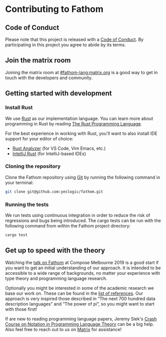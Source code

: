 # Contributing to Fathom

## Code of Conduct

Please note that this project is released with a [Code of Conduct](./CODE_OF_CONDUCT.md).
By participating in this project you agree to abide by its terms.

## Join the matrix room

Joining the matrix room at [#fathom-lang:matrix.org](https://app.element.io/#/room/#fathom-lang:matrix.org) is a good way to get in touch with the developers and community.

## Getting started with development

### Install Rust

We use [Rust](https://www.rust-lang.org/) as our implementation language.
You can learn more about programming in Rust by reading
[The Rust Programming Language](https://doc.rust-lang.org/book/).

For the best experience in working with Rust, you'll want to also install IDE
support for your editor of choice:

- [Rust Analyzer](https://rust-analyzer.github.io/) (for VS Code, Vim Emacs, etc.)
- [IntelliJ Rust](https://intellij-rust.github.io/) (for IntelliJ-based IDEs)

### Cloning the repository

Clone the Fathom repository using [Git](https://git-scm.com) by running the
following command in your terminal:

```sh
git clone git@github.com:yeslogic/fathom.git
```

### Running the tests

We run tests using continuous integration in order to reduce the risk of
regressions and bugs being introduced. The cargo tests can be run with the
following command from within the Fathom project directory:

```sh
cargo test
```

## Get up to speed with the theory

Watching the [talk on Fathom][compose-talk] at Compose Melbourne 2019 is a good
start if you want to get an initial understanding of our approach. It is
intended to be accessible to a wide range of backgrounds, no matter your
experience with type theory and programming language research.

Optionally you might be interested in some of the academic research we base our
work on. These can be found in the [list of references][references]. Our
approach is very inspired those described in “The next 700 hundred data
description languages” and “The power of pi”, so you might want to start with
those first!

If are new to reading programming language papers, Jeremy Siek's [Crash Course
on Notation in Programming Language Theory][crash-couse] can be a big help. Also
feel free to reach out to us on [Matrix](#join-the-matrix-room) for assistance!

[compose-talk]: https://www.youtube.com/watch?v=L9TubiWkBZ8
[references]: ./docs/specification/references.md
[crash-couse]: http://siek.blogspot.com.au/2012/07/crash-course-on-notation-in-programming.html
